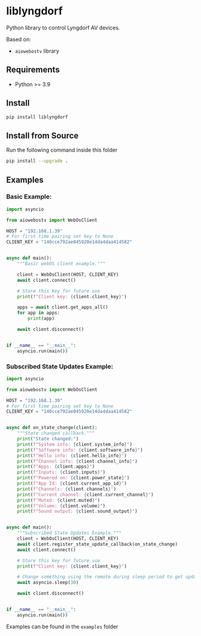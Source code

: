 # liblyngdorf
Python library to control Lyngdorf AV devices.

Based on:
- `aiowebostv` library 

## Requirements
- Python >= 3.9

## Install
```bash
pip install liblyngdorf
```

## Install from Source
Run the following command inside this folder
```bash
pip install --upgrade .
```

## Examples
### Basic Example:
```python
import asyncio

from aiowebostv import WebOsClient

HOST = "192.168.1.39"
# For first time pairing set key to None
CLIENT_KEY = "140cce792ae045920e14da4daa414582"


async def main():
    """Basic webOS client example."""

    client = WebOsClient(HOST, CLIENT_KEY)
    await client.connect()

    # Store this key for future use
    print(f"Client key: {client.client_key}")

    apps = await client.get_apps_all()
    for app in apps:
        print(app)

    await client.disconnect()


if __name__ == "__main__":
    asyncio.run(main())
```

### Subscribed State Updates Example:
```python
import asyncio

from aiowebostv import WebOsClient

HOST = "192.168.1.39"
# For first time pairing set key to None
CLIENT_KEY = "140cce792ae045920e14da4daa414582"


async def on_state_change(client):
    """State changed callback."""
    print("State changed:")
    print(f"System info: {client.system_info}")
    print(f"Software info: {client.software_info}")
    print(f"Hello info: {client.hello_info}")
    print(f"Channel info: {client.channel_info}")
    print(f"Apps: {client.apps}")
    print(f"Inputs: {client.inputs}")
    print(f"Powered on: {client.power_state}")
    print(f"App Id: {client.current_app_id}")
    print(f"Channels: {client.channels}")
    print(f"Current channel: {client.current_channel}")
    print(f"Muted: {client.muted}")
    print(f"Volume: {client.volume}")
    print(f"Sound output: {client.sound_output}")


async def main():
    """Subscribed State Updates Example."""
    client = WebOsClient(HOST, CLIENT_KEY)
    await client.register_state_update_callback(on_state_change)
    await client.connect()

    # Store this key for future use
    print(f"Client key: {client.client_key}")

    # Change something using the remote during sleep period to get updates
    await asyncio.sleep(30)

    await client.disconnect()


if __name__ == "__main__":
    asyncio.run(main())
```

Examples can be found in the `examples` folder
